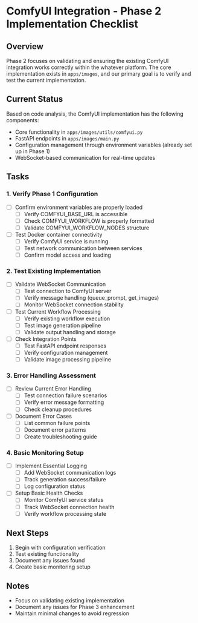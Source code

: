 # ComfyUI Integration - Phase 2 Implementation Checklist

## Overview
Phase 2 focuses on validating and ensuring the existing ComfyUI integration works correctly within the whatever platform. The core implementation exists in `apps/images`, and our primary goal is to verify and test the current implementation.

## Current Status
Based on code analysis, the ComfyUI implementation has the following components:
- Core functionality in `apps/images/utils/comfyui.py`
- FastAPI endpoints in `apps/images/main.py`
- Configuration management through environment variables (already set up in Phase 1)
- WebSocket-based communication for real-time updates

## Tasks

### 1. Verify Phase 1 Configuration
- [ ] Confirm environment variables are properly loaded
  - [ ] Verify COMFYUI_BASE_URL is accessible
  - [ ] Check COMFYUI_WORKFLOW is properly formatted
  - [ ] Validate COMFYUI_WORKFLOW_NODES structure
- [ ] Test Docker container connectivity
  - [ ] Verify ComfyUI service is running
  - [ ] Test network communication between services
  - [ ] Confirm model access and loading

### 2. Test Existing Implementation
- [ ] Validate WebSocket Communication
  - [ ] Test connection to ComfyUI server
  - [ ] Verify message handling (queue_prompt, get_images)
  - [ ] Monitor WebSocket connection stability
- [ ] Test Current Workflow Processing
  - [ ] Verify existing workflow execution
  - [ ] Test image generation pipeline
  - [ ] Validate output handling and storage
- [ ] Check Integration Points
  - [ ] Test FastAPI endpoint responses
  - [ ] Verify configuration management
  - [ ] Validate image processing pipeline

### 3. Error Handling Assessment
- [ ] Review Current Error Handling
  - [ ] Test connection failure scenarios
  - [ ] Verify error message formatting
  - [ ] Check cleanup procedures
- [ ] Document Error Cases
  - [ ] List common failure points
  - [ ] Document error patterns
  - [ ] Create troubleshooting guide

### 4. Basic Monitoring Setup
- [ ] Implement Essential Logging
  - [ ] Add WebSocket communication logs
  - [ ] Track generation success/failure
  - [ ] Log configuration status
- [ ] Setup Basic Health Checks
  - [ ] Monitor ComfyUI service status
  - [ ] Track WebSocket connection health
  - [ ] Verify workflow processing state

## Next Steps
1. Begin with configuration verification
2. Test existing functionality
3. Document any issues found
4. Create basic monitoring setup

## Notes
- Focus on validating existing implementation
- Document any issues for Phase 3 enhancement
- Maintain minimal changes to avoid regression
